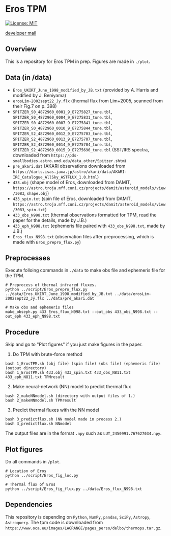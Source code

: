# Eros TPM
[![License: MIT](https://img.shields.io/badge/License-MIT-yellow.svg)](https://opensource.org/licenses/MIT)

[developer mail](mailto:jbeniyama@oca.eu)

## Overview
This is a repository for Eros TPM in prep.
Figures are made in `./plot`.

## Data (in /data)
* `Eros_UKIRT_June_1998_modified_by_JB.txt` (provided by A. Harris and modified by J. Beniyama)
* `erosLim-2002sept22_Jy.flx` (thermal flux from Lim+2005, scanned from their Fig.7 on p. 398)
* `SPITZER_S0_4872960_0001_9_E7275827_tune.tbl`, `SPITZER_S0_4872960_0004_9_E7275831_tune.tbl`,
  `SPITZER_S0_4872960_0007_9_E7275841_tune.tbl`, `SPITZER_S0_4872960_0010_9_E7275844_tune.tbl`,
  `SPITZER_S2_4872960_0012_9_E7275703_tune.tbl`, `SPITZER_S2_4872960_0013_9_E7275707_tune.tbl`,
  `SPITZER_S2_4872960_0014_9_E7275704_tune.tbl`, `SPITZER_S2_4872960_0015_9_E7275696_tune.tbl`
  (SST/IRS spectra, downloaded from `https://pds-smallbodies.astro.umd.edu/data_other/Spitzer.shtm`)
* `pre_akari.dat` (AKARI observations downloaded from `https://darts.isas.jaxa.jp/astro/akari/data/AKARI-IRC_Catalogue_AllSky_ASTFLUX_1.0.html`)
* `433.obj` (shape model of Eros, downloaded from DAMIT, `https://astro.troja.mff.cuni.cz/projects/damit/asteroid_models/view/3083`, `shape.obj`)
* `433_spin.txt` (spin file of Eros, downloaded from DAMIT, `https://astro.troja.mff.cuni.cz/projects/damit/asteroid_models/view/3083`, `spin.txt`)
* `433_obs_N998.txt` (thermal observations formatted for TPM, read the paper for the details, made by J.B.)
* `433_eph_N998.txt` (ephemeris file paired with `433_obs_N998.txt`, made by J.B.)
* `Eros_flux_N998.txt` (observation files after preprocessing, which is made with `Eros_prepro_flux.py`)

## Preprocesses
Execute folloing commands in `./data` to make obs file and ephemeris file for the TPM.
``` 
# Preprocess of thermal infrared fluxes.
python ../script/Eros_prepro_flux.py ../data/Eros_UKIRT_June_1998_modified_by_JB.txt ../data/erosLim-2002sept22_Jy.flx ../data/pre_akari.dat
``` 

```
# Make obs and ephemeris files
make_obseph.py 433 Eros_flux_N998.txt --out_obs 433_obs_N998.txt --out_eph 433_eph_N998.txt
```

## Procedure
Skip and go to "Plot figures" if you just make figures in the paper.

1. Do TPM with brute-force method
```
bash 1_ErosTPM.sh (obj file) (spin file) (obs file) (ephemeris file) (output directory)
bash 1_ErosTPM.sh 433.obj 433_spin.txt 433_obs_N811.txt 433_eph_N811.txt TPMresult
```

2. Make neural-network (NN) model to predict thermal flux
```
bash 2_makeNNmodel.sh (directory with output files of 1.)
bash 2_makeNNmodel.sh TPMresult
```

3. Predict thermal fluxes with the NN model
```
bash 3_predictflux.sh (NN model made in process 2.)
bash 3_predictflux.sh NNmodel
```
The output files are in the format `.npy` such as `LUT_2450991.767627034.npy`.


## Plot figures
Do all commands in `/plot`.

``` 
# Location of Eros
python ../script/Eros_fig_loc.py
```

``` 
# Thermal flux of Eros
python ../script/Eros_fig_flux.py ../data/Eros_flux_N998.txt
```

## Dependencies
This repository is depending on `Python`, `NumPy`, `pandas`, `SciPy`, `Astropy`, `Astroquery`.
The tpm code is downloaded from `https://www.oca.eu/images/LAGRANGE/pages_perso/delbo/thermops.tar.gz`.
